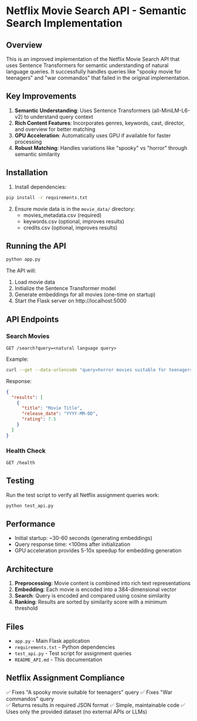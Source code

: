 # Netflix Movie Search API - Semantic Search Implementation

## Overview
This is an improved implementation of the Netflix Movie Search API that uses Sentence Transformers for semantic understanding of natural language queries. It successfully handles queries like "spooky movie for teenagers" and "war commandos" that failed in the original implementation.

## Key Improvements
1. **Semantic Understanding**: Uses Sentence Transformers (all-MiniLM-L6-v2) to understand query context
2. **Rich Content Features**: Incorporates genres, keywords, cast, director, and overview for better matching
3. **GPU Acceleration**: Automatically uses GPU if available for faster processing
4. **Robust Matching**: Handles variations like "spooky" vs "horror" through semantic similarity

## Installation

1. Install dependencies:
```bash
pip install -r requirements.txt
```

2. Ensure movie data is in the `movie_data/` directory:
   - movies_metadata.csv (required)
   - keywords.csv (optional, improves results)
   - credits.csv (optional, improves results)

## Running the API

```bash
python app.py
```

The API will:
1. Load movie data
2. Initialize the Sentence Transformer model
3. Generate embeddings for all movies (one-time on startup)
4. Start the Flask server on http://localhost:5000

## API Endpoints

### Search Movies
```
GET /search?query=<natural language query>
```

Example:
```bash
curl --get --data-urlencode "query=horror movies suitable for teenagers" http://localhost:5000/search
```

Response:
```json
{
  "results": [
    {
      "title": "Movie Title",
      "release_date": "YYYY-MM-DD",
      "rating": 7.5
    }
  ]
}
```

### Health Check
```
GET /health
```

## Testing

Run the test script to verify all Netflix assignment queries work:
```bash
python test_api.py
```

## Performance
- Initial startup: ~30-60 seconds (generating embeddings)
- Query response time: <100ms after initialization
- GPU acceleration provides 5-10x speedup for embedding generation

## Architecture
1. **Preprocessing**: Movie content is combined into rich text representations
2. **Embedding**: Each movie is encoded into a 384-dimensional vector
3. **Search**: Query is encoded and compared using cosine similarity
4. **Ranking**: Results are sorted by similarity score with a minimum threshold

## Files
- `app.py` - Main Flask application
- `requirements.txt` - Python dependencies
- `test_api.py` - Test script for assignment queries
- `README_API.md` - This documentation

## Netflix Assignment Compliance
✅ Fixes "A spooky movie suitable for teenagers" query
✅ Fixes "War commandos" query  
✅ Returns results in required JSON format
✅ Simple, maintainable code
✅ Uses only the provided dataset (no external APIs or LLMs)